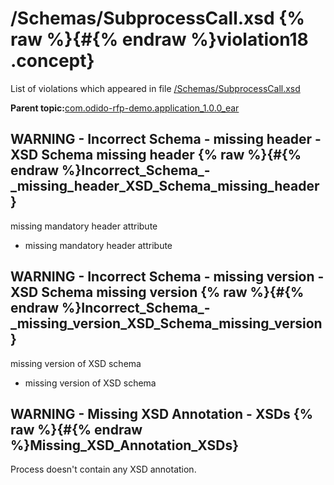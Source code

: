 # /Schemas/SubprocessCall.xsd {% raw %}{#{% endraw %}violation18 .concept}

List of violations which appeared in file [/Schemas/SubprocessCall.xsd](../../../projects/com.odido-rfp-demo.application_1.0.0_ear/Schemas/SubprocessCall.xsd.md)

**Parent topic:**[com.odido-rfp-demo.application\_1.0.0\_ear](../../../qa/projects/com.odido-rfp-demo.application_1.0.0_ear.md)

## WARNING - Incorrect Schema - missing header - XSD Schema missing header {% raw %}{#{% endraw %}Incorrect_Schema_-_missing_header_XSD_Schema_missing_header}

missing mandatory header attribute

-   missing mandatory header attribute

## WARNING - Incorrect Schema - missing version - XSD Schema missing version {% raw %}{#{% endraw %}Incorrect_Schema_-_missing_version_XSD_Schema_missing_version}

missing version of XSD schema

-   missing version of XSD schema

## WARNING - Missing XSD Annotation - XSDs {% raw %}{#{% endraw %}Missing_XSD_Annotation_XSDs}

Process doesn't contain any XSD annotation.

